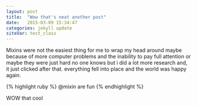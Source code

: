 ```yaml
---
layout: post
title:  "Wow that's neat another post"
date:   2015-03-09 15:34:47
categories: jekyll update
siteVar: test_class
---
```


Mixins were not the easiest thing for me to wrap my head around maybe because of more computer problems and the inability to pay full attention or maybe they were just hard no one knows but i did a lot more research and, it just clicked after that. everything fell into place and the world was happy again.

{% highlight ruby %}
 @mixin are fun
{% endhighlight %}

WOW that cool

